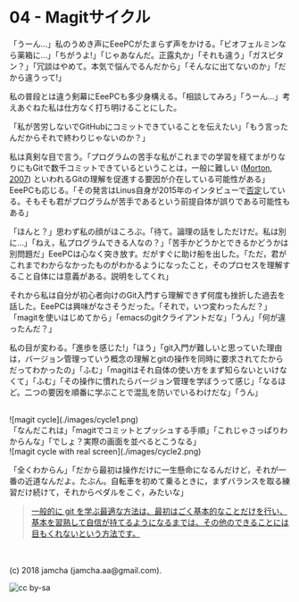 

# 04 - Magitサイクル

「うーん…」私のうめき声にEeePCがたまらず声をかける。「ビオフェルミンなら薬箱に…」「ちがうよ!」「じゃあなんだ。正露丸か」「それも違う」「ガスピタン？」「冗談はやめて。本気で悩んでるんだから」「そんなに出てないのか」「だから違うって!」  

私の普段とは違う剣幕にEeePCも多少身構える。「相談してみろ」「うーん…」考えあぐねた私は仕方なく打ち明けることにした。  

「私が苦労しないでGitHubにコミットできていることを伝えたい」「もう言ったんだからそれで終わりじゃないのか？」  

私は真剣な目で言う。「プログラムの苦手な私がこれまでの学習を経てまがりなりにもGitで数千コミットできているということは，一般に難しい ([Morton, 2007](https://gist.github.com/dukeofgaming/2150263)) といわれるGitの理解を促進する要因が介在している可能性がある」EeePCも応じる。「その発言はLinus自身が2015年のインタビューで[否定](https://jp.linux.com/news/linuxcom-exclusive/428524-lco2015041401)している。そもそも君がプログラムが苦手であるという前提自体が誤りである可能性もある」  

「ほんと？」思わず私の顔がほころぶ。「待て。論理の話をしただけだ。私は別に…」「ねえ，私プログラムできる人なの？」「苦手かどうかとできるかどうかは別問題だ」EeePCは心なく突き放す。だがすぐに助け船を出した。「ただ，君がこれまでわからなかったものがわかるようになったこと，そのプロセスを理解すること自体には意義がある。説明をしてくれ」  

それから私は自分が初心者向けのGit入門すら理解できず何度も挫折した過去を話した。EeePCは興味がなさそうだった。「それで，いつ変わったんだ？」「magitを使いはじめてから」「emacsのgitクライアントだな」「うん」「何が違ったんだ？」  

私の目が変わる。「進歩を感じた!」「ほう」「git入門が難しいと思っていた理由は，バージョン管理っていう概念の理解とgitの操作を同時に要求されてたからだってわかったの」「ふむ」「magitはそれ自体の使い方をまず知らないといけなくて」「ふむ」「その操作に慣れたらバージョン管理を学ぼうって感じ」「なるほど。二つの要因を順番に学ぶことで混乱を防いでいるわけだな」「うん」  

<br>  
![magit cycle](./images/cycle1.png)  

<br>  
「なんだこれは」「magitでコミットとプッシュする手順」「これじゃさっぱりわからんな」「でしょ？実際の画面を並べるとこうなる」  

<br>  
![magit cycle with real screen](./images/cycle2.png)  

「全くわからん」「だから最初は操作だけに一生懸命になるんだけど，それが一番の近道なんだよ。たぶん。自転車を初めて乗るときに，まずバランスを取る練習だけ続けて，それからペダルをこぐ，みたいな」  

> [一般的に git を学ぶ最適な方法は、最初はごく基本的なことだけを行い、基本を習熟して自信が持てるようになるまでは、その他のできることには目もくれないという方法です。](https://jp.linux.com/news/linuxcom-exclusive/428524-lco2015041401)  

<br>  
<br>  
(c) 2018 jamcha (jamcha.aa@gmail.com).  

![cc by-sa](https://i.creativecommons.org/l/by-sa/4.0/88x31.png)  

